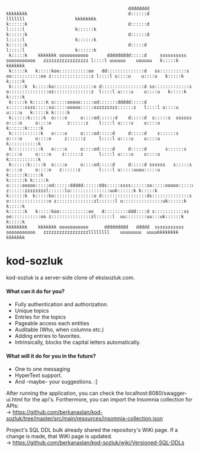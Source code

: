 ```                                                                                                                                    
                                              dddddddd                                                                                                
kkkkkkkk                                      d::::::d                                                   lllllll                   kkkkkkkk           
k::::::k                                      d::::::d                                                   l:::::l                   k::::::k           
k::::::k                                      d::::::d                                                   l:::::l                   k::::::k           
k::::::k                                      d:::::d                                                    l:::::l                   k::::::k           
 k:::::k    kkkkkkk ooooooooooo       ddddddddd:::::d     ssssssssss      ooooooooooo   zzzzzzzzzzzzzzzzz l::::l uuuuuu    uuuuuu   k:::::k    kkkkkkk
 k:::::k   k:::::koo:::::::::::oo   dd::::::::::::::d   ss::::::::::s   oo:::::::::::oo z:::::::::::::::z l::::l u::::u    u::::u   k:::::k   k:::::k 
 k:::::k  k:::::ko:::::::::::::::o d::::::::::::::::d ss:::::::::::::s o:::::::::::::::oz::::::::::::::z  l::::l u::::u    u::::u   k:::::k  k:::::k  
 k:::::k k:::::k o:::::ooooo:::::od:::::::ddddd:::::d s::::::ssss:::::so:::::ooooo:::::ozzzzzzzz::::::z   l::::l u::::u    u::::u   k:::::k k:::::k   
 k::::::k:::::k  o::::o     o::::od::::::d    d:::::d  s:::::s  ssssss o::::o     o::::o      z::::::z    l::::l u::::u    u::::u   k::::::k:::::k    
 k:::::::::::k   o::::o     o::::od:::::d     d:::::d    s::::::s      o::::o     o::::o     z::::::z     l::::l u::::u    u::::u   k:::::::::::k     
 k:::::::::::k   o::::o     o::::od:::::d     d:::::d       s::::::s   o::::o     o::::o    z::::::z      l::::l u::::u    u::::u   k:::::::::::k     
 k::::::k:::::k  o::::o     o::::od:::::d     d:::::d ssssss   s:::::s o::::o     o::::o   z::::::z       l::::l u:::::uuuu:::::u   k::::::k:::::k    
k::::::k k:::::k o:::::ooooo:::::od::::::ddddd::::::dds:::::ssss::::::so:::::ooooo:::::o  z::::::zzzzzzzzl::::::lu:::::::::::::::uuk::::::k k:::::k   
k::::::k  k:::::ko:::::::::::::::o d:::::::::::::::::ds::::::::::::::s o:::::::::::::::o z::::::::::::::zl::::::l u:::::::::::::::uk::::::k  k:::::k  
k::::::k   k:::::koo:::::::::::oo   d:::::::::ddd::::d s:::::::::::ss   oo:::::::::::oo z:::::::::::::::zl::::::l  uu::::::::uu:::uk::::::k   k:::::k 
kkkkkkkk    kkkkkkk ooooooooooo      ddddddddd   ddddd  sssssssssss       ooooooooooo   zzzzzzzzzzzzzzzzzllllllll    uuuuuuuu  uuuukkkkkkkk    kkkkkkk
```

# kod-sozluk

kod-sozluk is a server-side clone of eksisozluk.com.

#### What can it do for you?

- Fully authentication and authorization.
- Unique topics
- Entries for the topics
- Pageable access each entities
- Auditable (Who, when columns etc.)
- Adding entries to favorites.
- Intrinsically, blocks the capital letters automatically.

#### What will it do for you in the future?

- One to one messaging
- HyperText support.
- And -maybe- your suggestions. :]

After running the application, you can check the localhost:8080/swagger-ui.html for the api's. Forthermore, you can
import the Insomnia collection for APIs: <br>
-> https://github.com/berkanaslan/kod-sozluk/tree/master/src/main/resources/insomnia-collection.json

Project's SQL DDL bulk already shared the repository's WiKi page. If a change is made, that WiKi page is updated. <br>
-> https://github.com/berkanaslan/kod-sozluk/wiki/Versioned-SQL-DDLs


